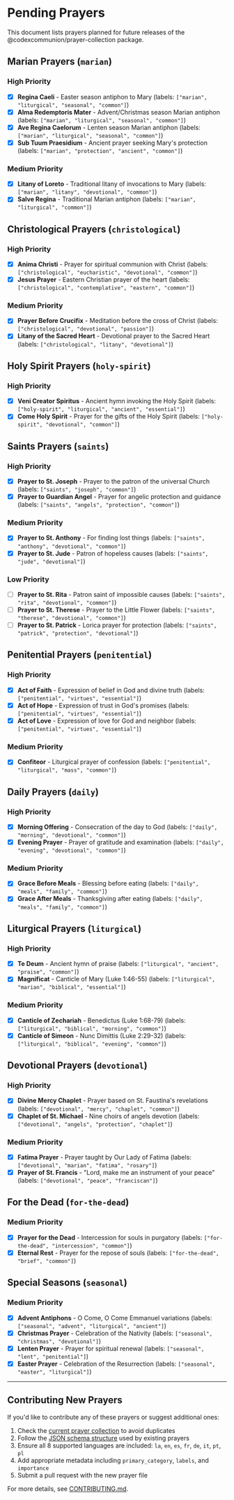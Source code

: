 # Pending Prayers

This document lists prayers planned for future releases of the @codexcommunion/prayer-collection package.

## Marian Prayers (`marian`)

### High Priority
- [x] **Regina Caeli** - Easter season antiphon to Mary (labels: `["marian", "liturgical", "seasonal", "common"]`)
- [x] **Alma Redemptoris Mater** - Advent/Christmas season Marian antiphon (labels: `["marian", "liturgical", "seasonal", "common"]`)
- [x] **Ave Regina Caelorum** - Lenten season Marian antiphon (labels: `["marian", "liturgical", "seasonal", "common"]`)
- [x] **Sub Tuum Praesidium** - Ancient prayer seeking Mary's protection (labels: `["marian", "protection", "ancient", "common"]`)

### Medium Priority
- [x] **Litany of Loreto** - Traditional litany of invocations to Mary (labels: `["marian", "litany", "devotional", "common"]`)
- [x] **Salve Regina** - Traditional Marian antiphon (labels: `["marian", "liturgical", "common"]`)

## Christological Prayers (`christological`)

### High Priority
- [x] **Anima Christi** - Prayer for spiritual communion with Christ (labels: `["christological", "eucharistic", "devotional", "common"]`)
- [x] **Jesus Prayer** - Eastern Christian prayer of the heart (labels: `["christological", "contemplative", "eastern", "common"]`)

### Medium Priority
- [x] **Prayer Before Crucifix** - Meditation before the cross of Christ (labels: `["christological", "devotional", "passion"]`)
- [x] **Litany of the Sacred Heart** - Devotional prayer to the Sacred Heart (labels: `["christological", "litany", "devotional"]`)

## Holy Spirit Prayers (`holy-spirit`)

### High Priority
- [x] **Veni Creator Spiritus** - Ancient hymn invoking the Holy Spirit (labels: `["holy-spirit", "liturgical", "ancient", "essential"]`)
- [x] **Come Holy Spirit** - Prayer for the gifts of the Holy Spirit (labels: `["holy-spirit", "devotional", "common"]`)

## Saints Prayers (`saints`)

### High Priority
- [x] **Prayer to St. Joseph** - Prayer to the patron of the universal Church (labels: `["saints", "joseph", "common"]`)
- [x] **Prayer to Guardian Angel** - Prayer for angelic protection and guidance (labels: `["saints", "angels", "protection", "common"]`)

### Medium Priority
- [x] **Prayer to St. Anthony** - For finding lost things (labels: `["saints", "anthony", "devotional", "common"]`)
- [x] **Prayer to St. Jude** - Patron of hopeless causes (labels: `["saints", "jude", "devotional"]`)

### Low Priority
- [ ] **Prayer to St. Rita** - Patron saint of impossible causes (labels: `["saints", "rita", "devotional", "common"]`)
- [ ] **Prayer to St. Therese** - Prayer to the Little Flower (labels: `["saints", "therese", "devotional", "common"]`)
- [ ] **Prayer to St. Patrick** - Lorica prayer for protection (labels: `["saints", "patrick", "protection", "devotional"]`)

## Penitential Prayers (`penitential`)

### High Priority
- [x] **Act of Faith** - Expression of belief in God and divine truth (labels: `["penitential", "virtues", "essential"]`)
- [x] **Act of Hope** - Expression of trust in God's promises (labels: `["penitential", "virtues", "essential"]`)
- [x] **Act of Love** - Expression of love for God and neighbor (labels: `["penitential", "virtues", "essential"]`)

### Medium Priority
- [x] **Confiteor** - Liturgical prayer of confession (labels: `["penitential", "liturgical", "mass", "common"]`)

## Daily Prayers (`daily`)

### High Priority
- [x] **Morning Offering** - Consecration of the day to God (labels: `["daily", "morning", "devotional", "common"]`)
- [x] **Evening Prayer** - Prayer of gratitude and examination (labels: `["daily", "evening", "devotional", "common"]`)

### Medium Priority
- [x] **Grace Before Meals** - Blessing before eating (labels: `["daily", "meals", "family", "common"]`)
- [x] **Grace After Meals** - Thanksgiving after eating (labels: `["daily", "meals", "family", "common"]`)

## Liturgical Prayers (`liturgical`)

### High Priority
- [x] **Te Deum** - Ancient hymn of praise (labels: `["liturgical", "ancient", "praise", "common"]`)
- [x] **Magnificat** - Canticle of Mary (Luke 1:46-55) (labels: `["liturgical", "marian", "biblical", "essential"]`)

### Medium Priority
- [x] **Canticle of Zechariah** - Benedictus (Luke 1:68-79) (labels: `["liturgical", "biblical", "morning", "common"]`)
- [x] **Canticle of Simeon** - Nunc Dimittis (Luke 2:29-32) (labels: `["liturgical", "biblical", "evening", "common"]`)

## Devotional Prayers (`devotional`)

### High Priority
- [x] **Divine Mercy Chaplet** - Prayer based on St. Faustina's revelations (labels: `["devotional", "mercy", "chaplet", "common"]`)
- [x] **Chaplet of St. Michael** - Nine choirs of angels devotion (labels: `["devotional", "angels", "protection", "chaplet"]`)

### Medium Priority
- [x] **Fatima Prayer** - Prayer taught by Our Lady of Fatima (labels: `["devotional", "marian", "fatima", "rosary"]`)
- [x] **Prayer of St. Francis** - "Lord, make me an instrument of your peace" (labels: `["devotional", "peace", "franciscan"]`)

## For the Dead (`for-the-dead`)

### Medium Priority
- [x] **Prayer for the Dead** - Intercession for souls in purgatory (labels: `["for-the-dead", "intercession", "common"]`)
- [x] **Eternal Rest** - Prayer for the repose of souls (labels: `["for-the-dead", "brief", "common"]`)

## Special Seasons (`seasonal`)

### Medium Priority
- [x] **Advent Antiphons** - O Come, O Come Emmanuel variations (labels: `["seasonal", "advent", "liturgical", "ancient"]`)
- [x] **Christmas Prayer** - Celebration of the Nativity (labels: `["seasonal", "christmas", "devotional"]`)
- [x] **Lenten Prayer** - Prayer for spiritual renewal (labels: `["seasonal", "lent", "penitential"]`)
- [x] **Easter Prayer** - Celebration of the Resurrection (labels: `["seasonal", "easter", "liturgical"]`)

---

## Contributing New Prayers

If you'd like to contribute any of these prayers or suggest additional ones:

1. Check the [current prayer collection](lib/prayer-index.json) to avoid duplicates
2. Follow the [JSON schema structure](prayers/) used by existing prayers
3. Ensure all 8 supported languages are included: `la`, `en`, `es`, `fr`, `de`, `it`, `pt`, `pl`
4. Add appropriate metadata including `primary_category`, `labels`, and `importance`
5. Submit a pull request with the new prayer file

For more details, see [CONTRIBUTING.md](CONTRIBUTING.md).